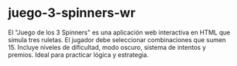 # juego-3-spinners-wr
El "Juego de los 3 Spinners" es una aplicación web interactiva en HTML que simula tres ruletas. El jugador debe seleccionar combinaciones que sumen 15. Incluye niveles de dificultad, modo oscuro, sistema de intentos y premios. Ideal para practicar lógica y estrategia.
